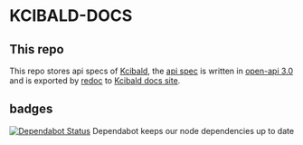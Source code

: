 # KCIBALD-DOCS
## This repo
This repo stores api specs of [Kcibald](https://www.kcibald.com), 
the [api spec](api.json) is written in [open-api 3.0](https://github.com/OAI/OpenAPI-Specification/blob/master/versions/3.0.0.md) 
and is exported by [redoc](https://github.com/Redocly/redoc) 
to [Kcibald docs site](https://docs.kcibald.com).

## badges
[![Dependabot Status](https://api.dependabot.com/badges/status?host=github&repo=FirePillow/kcibald-docs)](https://dependabot.com)
Dependabot keeps our node dependencies up to date
